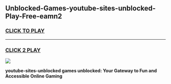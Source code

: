 
## Unblocked-Games-youtube-sites-unblocked-Play-Free-eamn2
<h3>
<a href="https://premium76.site?title=youtube-sites-unblocked&ref=18A1">CLICK TO PLAY</a></h3>
<hr>

<h3>
<a href="https://premium76.site?title=youtube-sites-unblocked&ref=18A1">CLICK 2 PLAY</a>
  
</h3>

<a href="https://premium76.site?title=youtube-sites-unblocked&ref=18A1"><img src="https://clearcache.store/games.png"></a>


**youtube-sites-unblocked games unblocked: Your Gateway to Fun and Accessible Online Gaming**
